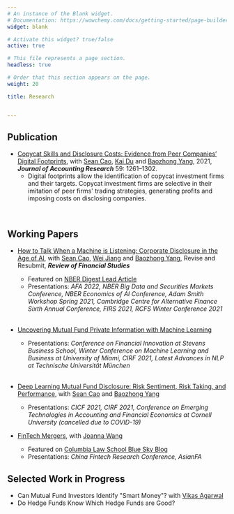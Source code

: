 ```yaml
---
# An instance of the Blank widget.
# Documentation: https://wowchemy.com/docs/getting-started/page-builder/
widget: blank

# Activate this widget? true/false
active: true

# This file represents a page section.
headless: true

# Order that this section appears on the page.
weight: 20

title: Research


---
```


## **Publication**

- [Copycat Skills and Disclosure Costs: Evidence from Peer Companies’ Digital Footprints](https://papers.ssrn.com/sol3/papers.cfm?abstract_id=3280744), with [Sean Cao](https://sites.google.com/view/seancao/home), [Kai Du](https://sites.google.com/view/kai-du/) and [Baozhong Yang](https://sites.google.com/view/baozhongyang/), 2021,  **_Journal of Accounting Research_** 59: 1261–1302.
  - Digital footprints allow the identification of copycat investment firms and their targets. Copycat investment firms are selective in their imitation of peer firms' trading strategies, generating profits and imposing costs on disclosing companies.
<!--   - Presentations: *CICF 2019, MFA 2020, PNC Finance Conference at University of Kentucky, 16th GMARS Research Symposium at Michigan State University, 2019 Georgia Tech SESARC Conference*   -->
&nbsp;

## **Working Papers**

- [How to Talk When a Machine is Listening: Corporate Disclosure in the Age of AI](https://papers.ssrn.com/sol3/papers.cfm?abstract_id=3683802), with [Sean Cao](https://sites.google.com/view/seancao/home), [Wei Jiang](http://www.weijiang-finance.com/home) and [Baozhong Yang](https://sites.google.com/view/baozhongyang/), Revise and Resubmit, **_Review of Financial Studies_** 
  - Featured on [NBER Digest Lead Article](https://www.nber.org/digest-2020-12)
  - Presentations:  *AFA 2022, NBER Big Data and Securities Markets Conference, NBER Economics of AI Conference, Adam Smith Workshop Spring 2021, Cambridge Centre for Alternative Finance Sixth Annual Conference, FIRS 2021, RCFS Winter Conference 2021*   
&nbsp;

- [Uncovering Mutual Fund Private Information with Machine Learning](https://papers.ssrn.com/sol3/papers.cfm?abstract_id=3713966)
  - Presentations: *Conference on Financial Innovation at Stevens Business School, Winter Conference on Machine Learning and Business at University of Miami, CIRF 2021, Latest Advances in NLP at Technische Universität München*   
&nbsp;

- [Deep Learning Mutual Fund Disclosure: Risk Sentiment, Risk Taking, and Performance](https://papers.ssrn.com/sol3/papers.cfm?abstract_id=4060307), with [Sean Cao](https://sites.google.com/view/seancao/home) and [Baozhong Yang](https://sites.google.com/view/baozhongyang/)
  - Presentations: *CICF 2021, CIRF 2021, Conference on Emerging Technologies in Accounting and Financial Economics at Cornell University (cancelled due to COVID-19)*  &nbsp;

- [FinTech Mergers](https://papers.ssrn.com/sol3/papers.cfm?abstract_id=4033856), with [Joanna Wang](https://papers.ssrn.com/sol3/cf_dev/AbsByAuth.cfm?per_id=3072317)
  - Featured on [Columbia Law School Blue Sky Blog](https://clsbluesky.law.columbia.edu/2022/03/18/how-fintech-affects-corporate-takeover-markets/)
  - Presentations: *China Fintech Research Conference, AsianFA*

## **Selected Work in Progress**
 - Can Mutual Fund Investors Identify "Smart Money"? with [Vikas Agarwal](http://vagarwal.gsucreate.org/)
 - Do Hedge Funds Know Which Hedge Funds are Good?



